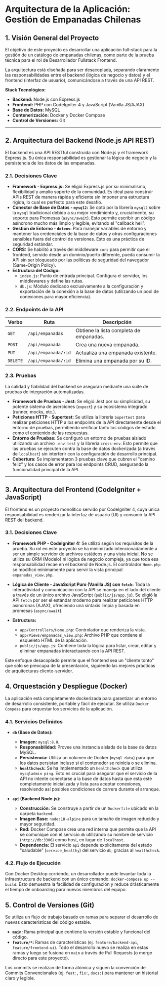 # Arquitectura de la Aplicación: Gestión de Empanadas Chilenas

## 1. Visión General del Proyecto

El objetivo de este proyecto es desarrollar una aplicación full-stack para la gestión de un catálogo de empanadas chilenas, como parte de la prueba técnica para el rol de Desarrollador Fullstack Frontend.

La arquitectura está diseñada para ser desacoplada, separando claramente las responsabilidades entre el backend (lógica de negocio y datos) y el frontend (interfaz de usuario), comunicándose a través de una API REST.

**Stack Tecnológico:**

- **Backend:** Node.js con Express.js
- **Frontend:** PHP con CodeIgniter 4 y JavaScript (Vanilla JS/AJAX)
- **Base de Datos:** MySQL
- **Contenerización:** Docker y Docker Compose
- **Control de Versiones:** Git

---

## 2. Arquitectura del Backend (Node.js API REST)

El backend es una API RESTful construida con Node.js y el framework Express.js. Su única responsabilidad es gestionar la lógica de negocio y la persistencia de los datos de las empanadas.

### 2.1. Decisiones Clave

- **Framework - Express.js:** Se eligió Express.js por su minimalismo, flexibilidad y amplio soporte de la comunidad. Es ideal para construir APIs REST de manera rápida y eficiente sin imponer una estructura rígida, lo cual es perfecto para este desafío.
- **Conector de Base de Datos - `mysql2`:** Se optó por la librería `mysql2` sobre la `mysql` tradicional debido a su mejor rendimiento y, crucialmente, su soporte para Promesas (`async/await`). Esto permite escribir un código asíncrono mucho más limpio y legible, evitando el "callback hell".
- **Gestión de Entorno - `dotenv`:** Para manejar variables de entorno y mantener las credenciales de la base de datos y otras configuraciones sensibles fuera del control de versiones. Esto es una práctica de seguridad estándar.
- **CORS:** Se habilitó a través del middleware `cors` para permitir que el frontend, servido desde un dominio/puerto diferente, pueda consumir la API sin ser bloqueado por las políticas de seguridad del navegador (Same-Origin Policy).
- **Estructura del Código:**
  - `index.js`: Punto de entrada principal. Configura el servidor, los middlewares y define las rutas.
  - `db.js`: Módulo dedicado exclusivamente a la configuración y exportación de la conexión a la base de datos (utilizando un pool de conexiones para mayor eficiencia).

### 2.2. Endpoints de la API

| Verbo    | Ruta                | Descripción                             |
| -------- | ------------------- | --------------------------------------- |
| `GET`    | `/api/empanadas`    | Obtiene la lista completa de empanadas. |
| `POST`   | `/api/empanada`     | Crea una nueva empanada.                |
| `PUT`    | `/api/empanada/:id` | Actualiza una empanada existente.       |
| `DELETE` | `/api/empanada/:id` | Elimina una empanada por su ID.         |

### 2.3. Pruebas

La calidad y fiabilidad del backend se aseguran mediante una suite de pruebas de integración automatizadas.

- **Framework de Pruebas - Jest:** Se eligió Jest por su simplicidad, su potente sistema de aserciones (`expect`) y su ecosistema integrado (runner, mocks, etc.).
- **Peticiones HTTP - Supertest:** Se utiliza la librería `Supertest` para realizar peticiones HTTP a los endpoints de la API directamente desde el entorno de pruebas, permitiendo verificar tanto los códigos de estado como el contenido de las respuestas.
- **Entorno de Pruebas:** Se configuró un entorno de pruebas aislado utilizando un archivo `.env.test` y la librería `cross-env`. Esto permite que las pruebas se ejecuten contra la base de datos dockerizada (a través de `localhost`) sin interferir con la configuración de desarrollo principal.
- **Cobertura:** Se implementaron 3 pruebas clave que cubren el "camino feliz" y los casos de error para los endpoints CRUD, asegurando la funcionalidad principal de la API.

---

## 3. Arquitectura del Frontend (CodeIgniter + JavaScript)

El frontend es un proyecto monolítico servido por CodeIgniter 4, cuya única responsabilidad es renderizar la interfaz de usuario (UI) y consumir la API REST del backend.

### 3.1. Decisiones Clave

- **Framework PHP - CodeIgniter 4:** Se utilizó según los requisitos de la prueba. Su rol en este proyecto se ha minimizado intencionadamente a ser un simple servidor de archivos estáticos y una vista inicial. No se utiliza su ORM (Modelo) ni lógica de negocio compleja, ya que toda esa responsabilidad recae en el backend de Node.js. El controlador `Home.php` se modificó mínimamente para servir la vista principal `empanadas_view.php`.

- **Lógica de Cliente - JavaScript Puro (Vanilla JS) con `fetch`:** Toda la interactividad y comunicación con la API se maneja en el lado del cliente a través de un único archivo JavaScript (`public/js/app.js`). Se eligió la API `fetch` por ser el estándar moderno para realizar peticiones HTTP asíncronas (AJAX), ofreciendo una sintaxis limpia y basada en promesas (`async/await`).

- **Estructura:**
  - `app/Controllers/Home.php`: Controlador que renderiza la vista.
  - `app/Views/empanadas_view.php`: Archivo PHP que contiene el esqueleto HTML de la aplicación.
  - `public/js/app.js`: Contiene toda la lógica para listar, crear, editar y eliminar empanadas interactuando con la API REST.

Este enfoque desacoplado permite que el frontend sea un "cliente tonto" que solo se preocupa de la presentación, siguiendo las mejores prácticas de arquitecturas cliente-servidor.

## 4. Orquestación y Despliegue (Docker)

La aplicación está completamente dockerizada para garantizar un entorno de desarrollo consistente, portable y fácil de ejecutar. Se utiliza `Docker Compose` para orquestar los servicios de la aplicación.

### 4.1. Servicios Definidos

- **`db` (Base de Datos):**

  - **Imagen:** `mysql:8.0`.
  - **Responsabilidad:** Provee una instancia aislada de la base de datos MySQL.
  - **Persistencia:** Utiliza un volumen de Docker (`mysql_data`) para que los datos persistan incluso si el contenedor se reinicia o se elimina.
  - **`healthcheck`:** Se ha implementado un `healthcheck` que utiliza `mysqladmin ping`. Esto es crucial para asegurar que el servicio de la API no intente conectarse a la base de datos hasta que esta esté completamente inicializada y lista para aceptar conexiones, resolviendo así posibles condiciones de carrera durante el arranque.

- **`api` (Backend Node.js):**
  - **Construcción:** Se construye a partir de un `Dockerfile` ubicado en la carpeta `backend`.
  - **Imagen Base:** `node:18-alpine` para un tamaño de imagen reducido y mayor seguridad.
  - **Red:** Docker Compose crea una red interna que permite que la API se comunique con el servicio `db` utilizando su nombre de servicio (`http://db:3306`) como host, en lugar de `localhost`.
  - **Dependencia:** El servicio `api` depende explícitamente del estado "saludable" (`service_healthy`) del servicio `db`, gracias al `healthcheck`.

### 4.2. Flujo de Ejecución

Con Docker Desktop corriendo, un desarrollador puede levantar toda la infraestructura de backend con un único comando: `docker-compose up --build`. Esto demuestra la facilidad de configuración y reduce drásticamente el tiempo de onboarding para nuevos miembros del equipo.

## 5. Control de Versiones (Git)

Se utiliza un flujo de trabajo basado en ramas para separar el desarrollo de nuevas características del código estable.

- **`main`:** Rama principal que contiene la versión estable y funcional del código.
- **`feature/*`:** Ramas de características (ej. `feature/backend-api`, `feature/frontend-ui`). Todo el desarrollo nuevo se realiza en estas ramas y luego se fusiona en `main` a través de Pull Requests (o merge directo para este proyecto).

Los commits se realizan de forma atómica y siguen la convención de Commits Convencionales (ej. `feat:`, `fix:`, `docs:`) para mantener un historial claro y legible.

